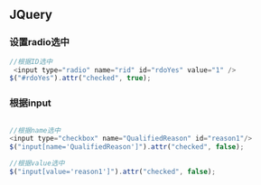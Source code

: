 

## JQuery

### 设置radio选中

``` js
//根据ID选中
 <input type="radio" name="rid" id="rdoYes" value="1" />
$("#rdoYes").attr("checked", true);

```





### 根据input

```js

//根据name选中
<input type="checkbox" name="QualifiedReason" id="reason1"/>
$("input[name='QualifiedReason']").attr("checked", false);

//根据value选中
$("input[value='reason1']").attr("checked", false);

```

